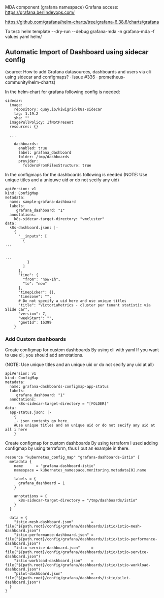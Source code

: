 MDA component (grafana namespace)
Grafana access: https://grafana.berlindevops.com/


https://github.com/grafana/helm-charts/tree/grafana-6.38.6/charts/grafana

To test:
helm template --dry-run --debug grafana-mda -n grafana-mda -f values.yaml helm/



## Automatic Import of Dashboard using sidecar config 

(source: How to add Grafana datasources, dashboards and users via cli using sidecar and configmaps? · Issue #336 · prometheus-community/helm-charts)

In the helm-chart for grafana following config is needed:

```
sidecar:
  image:
    repository: quay.io/kiwigrid/k8s-sidecar
    tag: 1.19.2
    sha: ""
  imagePullPolicy: IfNotPresent
  resources: {}
  
  ...
      
    dashboards:
      enabled: true
      label: grafana_dashboard
      folder: /tmp/dashboards
      provider: 
        foldersFromFilesStructure: true
```

In the configmaps for the dashboards following is needed (NOTE:  Use unique titles and a uniquwe uid or do not secify any uid)

```
apiVersion: v1
kind: ConfigMap
metadata:
  name: sample-grafana-dashboard
  labels:
     grafana_dashboard: "1"
  annotations:
    k8s-sidecar-target-directory: "vmcluster"
data:
  k8s-dashboard.json: |-
    {
      "__inputs": [
        {
...


...
          }
        ]
      },
      "time": {
        "from": "now-1h",
        "to": "now"
      },
      "timepicker": {},
      "timezone": "",
      # Do not specify a uid here and use unique titles
      "title": "VictoriaMetrics - cluster per tenant statistic via Slide car",
      "version": 7,
      "weekStart": "",
      "gnetId": 16399
    }
```
### Add Custom dashboards
Create configmap for custom dashboards By using cli with yaml
If you want to use cli, you should add annotations.

(NOTE:  Use unique titles and an unique uid or do not secify any uid at all)

```
apiVersion: v1
kind: ConfigMap
metadata:
  name: grafana-dashboards-configmap-app-status
  labels:
     grafana_dashboard: "1"
  annotations:
      k8s-sidecar-target-directory = "[FOLDER]"
data:
  app-status.json: |-
    {
    _- json contents go here_
    #Use unique titles and an unique uid or do not secify any uid at all i here
    }
```
Create configmap for custom dashboards By using terraform
I used adding configmap by using terraform, thus I put an example in there.

```
resource "kubernetes_config_map" "grafana-dashboards-istio" {
  metadata {
    name      = "grafana-dashboard-istio"
    namespace = kubernetes_namespace.monitoring.metadata[0].name

    labels = {
      grafana_dashboard = 1
    }

    annotations = {
      k8s-sidecar-target-directory = "/tmp/dashboards/istio"
    }
  }

  data = {
    "istio-mesh-dashboard.json"        = file("${path.root}/config/grafana/dashboards/istio/istio-mesh-dashboard.json")
    "istio-performance-dashboard.json" = file("${path.root}/config/grafana/dashboards/istio/istio-performance-dashboard.json")
    "istio-service-dashboard.json"     = file("${path.root}/config/grafana/dashboards/istio/istio-service-dashboard.json")
    "istio-workload-dashboard.json"    = file("${path.root}/config/grafana/dashboards/istio/istio-workload-dashboard.json")
    "pilot-dashboard.json"             = file("${path.root}/config/grafana/dashboards/istio/pilot-dashboard.json")
  }
}
```

